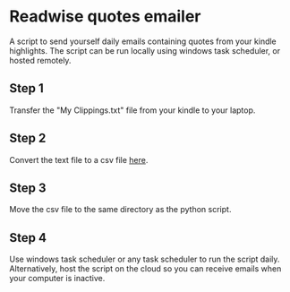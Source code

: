 # Readwise quotes emailer
A script to send yourself daily emails containing quotes from your kindle highlights. The script can be run locally using windows task scheduler, or hosted remotely. 
## Step 1
Transfer the "My Clippings.txt" file from your kindle to your laptop.

## Step 2
Convert the text file to a csv file [here](https://kindle.brendantrinh.com/).

## Step 3
Move the csv file to the same directory as the python script.

## Step 4
Use windows task scheduler or any task scheduler to run the script daily. Alternatively, host the script on the cloud so you can receive emails when your computer is inactive.
